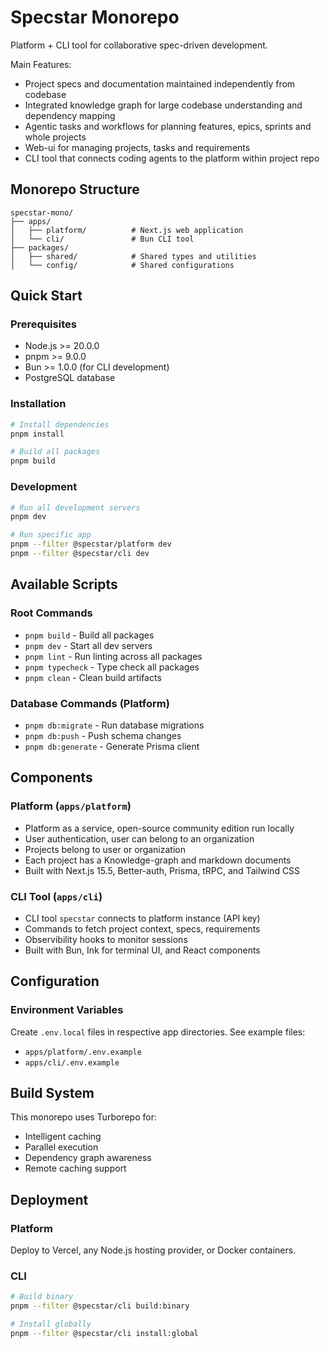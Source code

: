 # Specstar Monorepo

Platform + CLI tool for collaborative spec-driven development.

Main Features:
* Project specs and documentation maintained independently from codebase
* Integrated knowledge graph for large codebase understanding and dependency mapping
* Agentic tasks and workflows for planning features, epics, sprints and whole projects
* Web-ui for managing projects, tasks and requirements
* CLI tool that connects coding agents to the platform within project repo

## Monorepo Structure

```
specstar-mono/
├── apps/
│   ├── platform/          # Next.js web application
│   └── cli/               # Bun CLI tool
├── packages/
│   ├── shared/            # Shared types and utilities
│   └── config/            # Shared configurations
```

## Quick Start

### Prerequisites

- Node.js >= 20.0.0
- pnpm >= 9.0.0
- Bun >= 1.0.0 (for CLI development)
- PostgreSQL database

### Installation

```bash
# Install dependencies
pnpm install

# Build all packages
pnpm build
```

### Development

```bash
# Run all development servers
pnpm dev

# Run specific app
pnpm --filter @specstar/platform dev
pnpm --filter @specstar/cli dev
```

## Available Scripts

### Root Commands

- `pnpm build` - Build all packages
- `pnpm dev` - Start all dev servers
- `pnpm lint` - Run linting across all packages
- `pnpm typecheck` - Type check all packages
- `pnpm clean` - Clean build artifacts

### Database Commands (Platform)

- `pnpm db:migrate` - Run database migrations
- `pnpm db:push` - Push schema changes
- `pnpm db:generate` - Generate Prisma client

## Components

### Platform (`apps/platform`)

* Platform as a service, open-source community edition run locally
* User authentication, user can belong to an organization
* Projects belong to user or organization
* Each project has a Knowledge-graph and markdown documents
* Built with Next.js 15.5, Better-auth, Prisma, tRPC, and Tailwind CSS

### CLI Tool (`apps/cli`)

* CLI tool `specstar` connects to platform instance (API key)
* Commands to fetch project context, specs, requirements
* Observibility hooks to monitor sessions
* Built with Bun, Ink for terminal UI, and React components

## Configuration

### Environment Variables

Create `.env.local` files in respective app directories. See example files:
- `apps/platform/.env.example`
- `apps/cli/.env.example`

## Build System

This monorepo uses Turborepo for:
- Intelligent caching
- Parallel execution
- Dependency graph awareness
- Remote caching support

## Deployment

### Platform

Deploy to Vercel, any Node.js hosting provider, or Docker containers.

### CLI

```bash
# Build binary
pnpm --filter @specstar/cli build:binary

# Install globally
pnpm --filter @specstar/cli install:global
```
